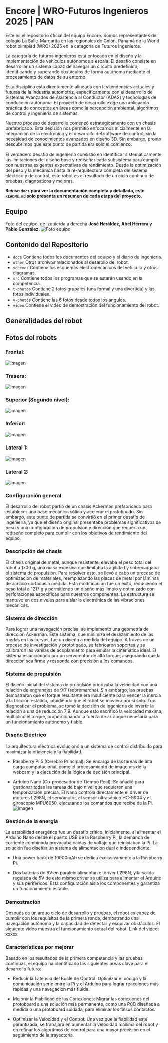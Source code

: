 Encore | WRO-Futuros Ingenieros 2025 | PAN 
==== 

Este es el repositorio oficial del equipo Encore. Somos representantes del colegio La Salle-Margarita en las regionales de Colón, Panamá de la World robot olimpiad (WRO) 2025 en la categoría de Futuros Ingenieros.  

La categoría de futuros ingenieros está enfocada en el diseño y la implementación de vehículos autónomos a escala. El desafío consiste en desarrollar un sistema capaz de navegar un circuito predefinido, identificando y superando obstáculos de forma autónoma mediante el procesamiento de datos de su entorno.  

Esta disciplina está directamente alineada con las tendencias actuales y futuras de la industria automotriz, específicamente con el desarrollo de Sistemas Avanzados de Asistencia al Conductor (ADAS) y tecnologías de conducción autónoma. El proyecto de desarrollo exige una aplicación práctica de conceptos en áreas como la percepción ambiental, algoritmos de control y ingeniería de sistemas.  


Nuestro proceso de desarrollo comenzó estratégicamente con un chasis prefabricado. Esta decisión nos permitió enfocarnos inicialmente en la integración de la electrónica y el desarrollo del software de control, sin la necesidad de conocimientos avanzados en diseño 3D. Sin embargo, pronto descubrimos que este punto de partida era solo el comienzo.

El verdadero desafío de ingeniería consistió en identificar sistemáticamente las limitaciones del diseño base y rediseñar cada subsistema para cumplir con nuestras exigentes expectativas de rendimiento. Desde la optimización del peso y la mecánica hasta la re-arquitectura completa del sistema eléctrico y de control, este robot es el resultado de un ciclo continuo de pruebas, diagnósticos y mejoras.

**Revise `docs` para ver la documentación completa y detallada, este `README.md` solo presenta un resumen de cada etapa del proyecto.**

## Equipo
Foto del equipo, de izquierda a derecha **José Heráldez, Abel Herrera y Pablo González**.
![Foto equipo](t-photos/Foto%20Grupal.jpg)






## Contenido del Repositorio
* `docs` Contiene todos los documentos del equipo y el diario de ingeniería.
* `other` Otros archivos relacionados al desarollo del robot.
* `schemes` Contiene los esquemas electromecánicos del vehículo y otros diagramas.
* `src` Contiene todos los programas que se estarán usando en la competencia.
* `t-photos` Contiene 2 fotos grupales (una formal y una divertida) y las fotos individuales.
* `v-photos` Contiene las 6 fotos desde todos los ángulos.
* `video` Contiene el video de demostración del funcionamiento del robot.


## Generalidades del robot
## Fotos del robots
### Frontal: 
![imagen](<v-photos\Frontal2.jpg> "imagen")
### Trasera: 
![imagen](<v-photos\Trasera2.jpg> "imagen")
### Superior (Segundo nivel): 
![imagen](<v-photos\Superior2.jpg> "imagen")
### Inferior: 
![imagen](<v-photos\Inferior2.jpg> "imagen")
### Lateral 1: 
![imagen](<v-photos\Lateral21.jpg> "imagen")
### Lateral 2: 
![imagen](<v-photos\Lateral22.jpg> "imagen")

### Configuración general 
El desarrollo del robot partió de un chasis Ackerman prefabricado para establecer una base mecánica sólida y acelerar el prototipado. Sin embargo, este punto de partida se convirtió en el primer desafío de ingeniería, ya que el diseño original presentaba problemas significativos de peso y una configuración de propulsión y dirección que requería un rediseño completo para cumplir con los objetivos de rendimiento del equipo.

### Descripción del chasis 
El chasis original de metal, aunque resistente, elevaba el peso total del robot a 1700 g, una masa excesiva que limitaba la agilidad y sobrecargaba el sistema de propulsión. Para resolver esto, se llevó a cabo un proceso de optimización de materiales, reemplazando las placas de metal por láminas de acrílico cortadas a medida. Esta modificación fue un éxito, reduciendo el peso total a 1217 g y permitiendo un diseño más limpio y optimizado con perforaciones específicas para nuestros componentes. La estructura se mantuvo en dos niveles para aislar la electrónica de las vibraciones mecánicas.
### Sistema de dirección 
Para lograr una navegación precisa, se implementó una geometría de dirección Ackerman. Este sistema, que minimiza el deslizamiento de las ruedas en las curvas, fue un diseño a medida del equipo. A través de un proceso de investigación y prototipado, se fabricaron soportes y se calibraron las varillas de acoplamiento para emular la cinemática ideal. El sistema es accionado por un servomotor de alto torque, asegurando que la dirección sea firme y responda con precisión a los comandos.

### Sistema de propulsión 
El diseño inicial del sistema de propulsión priorizaba la velocidad con una relación de engranajes de 9:7 (sobremarcha). Sin embargo, las pruebas demostraron que el torque resultante era insuficiente para vencer la inercia y la fricción estática, impidiendo que el robot se moviera por sí solo. Tras diagnosticar el problema, se tomó la decisión de ingeniería de invertir la relación a una de reducción 7:9. Aunque esto sacrificó la velocidad máxima, multiplicó el torque, proporcionando la fuerza de arranque necesaria para un funcionamiento autónomo y fiable.
### Diseño Eléctrico 
La arquitectura eléctrica evolucionó a un sistema de control distribuido para maximizar la eficiencia y la fiabilidad.

* Raspberry Pi 5 (Cerebro Principal): Se encarga de las tareas de alta carga computacional, como el procesamiento de imágenes de la webcam y la ejecución de la lógica de decisión principal.

* Arduino Nano (Co-procesador de Tiempo Real): Se añadió para gestionar todas las tareas de bajo nivel que requieren una temporización precisa. El Nano controla directamente el driver de motores L298N, el servomotor, el sensor ultrasónico HC-SR04 y el giroscopio MPU6050, ejecutando los comandos que recibe de la Pi.
![imagen](<schemes\ENCORE-DIAGRAMA-ESQUEMATICO.png> "imagen")

### Gestión de la energía 
La estabilidad energética fue un desafío crítico. Inicialmente, al alimentar el Arduino Nano desde el puerto USB de la Raspberry Pi, la demanda de corriente combinada provocaba caídas de voltaje que reiniciaban la Pi. La solución fue diseñar un sistema de alimentación dual e independiente:

* Una power bank de 10000mAh se dedica exclusivamente a la Raspberry Pi.

* Dos baterías de 9V en paralelo alimentan el driver L298N, y la salida regulada de 5V de este mismo driver se utiliza para alimentar el Arduino y sus periféricos. Esta configuración aísla los componentes y garantiza un funcionamiento estable.
### Demostración
Después de un arduo ciclo de desarrollo y pruebas, el robot es capaz de cumplir con los requisitos de la primera ronda, demostrando una navegación autónoma y la capacidad de detectar y esquivar obstáculos. El siguiente video muestra el funcionamiento actual del robot.
Link del video: xxxxx

### Características por mejorar
Basado en los resultados de la primera competencia y las pruebas continuas, el equipo ha identificado las siguientes áreas clave para el desarrollo futuro:

* Reducir la Latencia del Bucle de Control: Optimizar el código y la comunicación serie entre la Pi y el Arduino para lograr reacciones más rápidas y una navegación más fluida.

* Mejorar la Fiabilidad de las Conexiones: Migrar las conexiones del protoboard a una solución más permanente, como una PCB diseñada a medida o una protoboard soldada, para eliminar los falsos contactos.

* Optimizar la Velocidad y el Control: Una vez que la fiabilidad esté garantizada, se trabajará en aumentar la velocidad máxima del robot y en refinar los algoritmos de control para una mayor precisión en el seguimiento de la trayectoria.